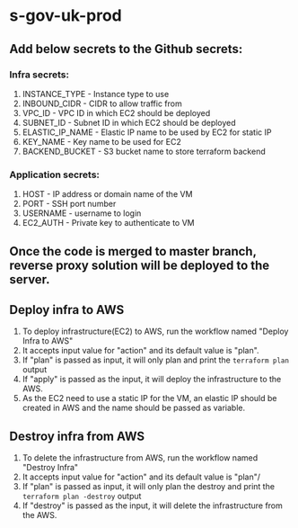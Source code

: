 # s-gov-uk-prod

## Add below secrets to the Github secrets:

### Infra secrets:

1. INSTANCE_TYPE   - Instance type to use
2. INBOUND_CIDR    - CIDR to allow traffic from
3. VPC_ID          - VPC ID in which EC2 should be deployed
4. SUBNET_ID       - Subnet ID in which EC2 should be deployed
5. ELASTIC_IP_NAME - Elastic IP name to be used by EC2 for static IP
6. KEY_NAME        - Key name to be used for EC2
7. BACKEND_BUCKET  - S3 bucket name to store terraform backend

### Application secrets:

1. HOST - IP address or domain name of the VM
2. PORT - SSH port number
3. USERNAME - username to login
4. EC2_AUTH - Private key to authenticate to VM

## Once the code is merged to master branch, reverse proxy solution will be deployed to the server.

## Deploy infra to AWS

1. To deploy infrastructure(EC2) to AWS, run the workflow named "Deploy Infra to AWS"
2. It accepts input value for "action" and its default value is "plan". 
3. If "plan" is passed as input, it will only plan and print the `terraform plan` output
4. If "apply" is passed as the input, it will deploy the infrastructure to the AWS.
5. As the EC2 need to use a static IP for the VM, an elastic IP should be created in AWS and the name should be passed as variable.

## Destroy infra from AWS

1. To delete the infrastructure from AWS, run the workflow named "Destroy Infra"
2. It accepts input value for "action" and its default value is "plan"/
3. If "plan" is passed as input, it will only plan the destroy and print the `terraform plan -destroy` output
4. If "destroy" is passed as the input, it will delete the infrastructure from the AWS.

